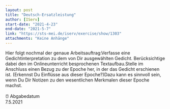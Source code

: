 ```yaml
---
layout: post
title: "Deutsch-Ersatzleistung"
author: [IServ]
start-date: "2021-4-23"
end-date: "2021-5-7"
link: "https://sts-mei.de/iserv/exercise/show/1303"
attachments: "Keine Anhänge"
---
```

Hier folgt nochmal der genaue Arbeitsauftrag:Verfasse eine Gedichtinterpretation zu dem von Dir ausgewählten Gedicht. Berücksichtige dabei den im Onlineunterricht besprochenen Textaufbau.Stelle im Anschluss einen Bezug zu der Epoche her, in der das Gedicht erschienen ist. (Erkennst Du Einflüsse aus dieser Epoche?)Dazu kann es sinnvoll sein, wenn Du Dir Notizen zu den wesentlichen Merkmalen dieser Epoche machst.  <br><br> ⏰ Abgabedatum <br>7.5.2021